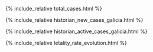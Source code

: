 

{% include_relative total_cases.html %}

{% include_relative historian_new_cases_galicia.html %}

{% include_relative historian_active_cases_galicia.html %}

{% include_relative letality_rate_evolution.html %}


